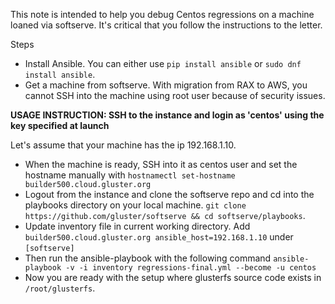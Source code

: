 This note is intended to help you debug Centos regressions on a machine loaned via softserve. It's critical that you follow the instructions to the letter.

Steps
* Install Ansible. You can either use `pip install ansible` or `sudo dnf install ansible`.
* Get a machine from softserve. With migration from RAX to AWS, you cannot SSH into the machine using root user because of security issues.

**USAGE INSTRUCTION: SSH to the instance and login as 'centos' using the key specified at launch**

Let's assume that your machine has the ip 192.168.1.10. 
* When the machine is ready, SSH into it as centos user and set the hostname manually with `hostnamectl set-hostname    builder500.cloud.gluster.org`
* Logout from the instance and clone the softserve repo and cd into the playbooks directory on your local machine. `git clone https://github.com/gluster/softserve && cd softserve/playbooks`.
* Update inventory file in current working directory. Add `builder500.cloud.gluster.org ansible_host=192.168.1.10` under `[softserve]`
* Then run the ansible-playbook with the following command `ansible-playbook -v -i inventory regressions-final.yml --become -u centos`
* Now you are ready with the setup where glusterfs source code exists in `/root/glusterfs`.